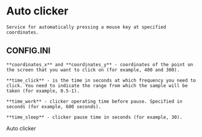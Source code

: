 # Auto clicker

	Service for automatically pressing a mouse key at specified coordinates.
	
## CONFIG.INI
	**coordinates_x** and **coordinates_y** - coordinates of the point on the screen that you want to click on (for example, 400 and 300).
	
	**time_click** - is the time in seconds at which frequency you need to click. You need to indicate the range from which the sample will be taken (for example, 0.5-1).
	
	**time_work** - clicker operating time before pause. Specified in seconds (for example, 600 seconds).
	
	**time_sleep** - clicker pause time in seconds (for example, 30).
	
Auto clicker
